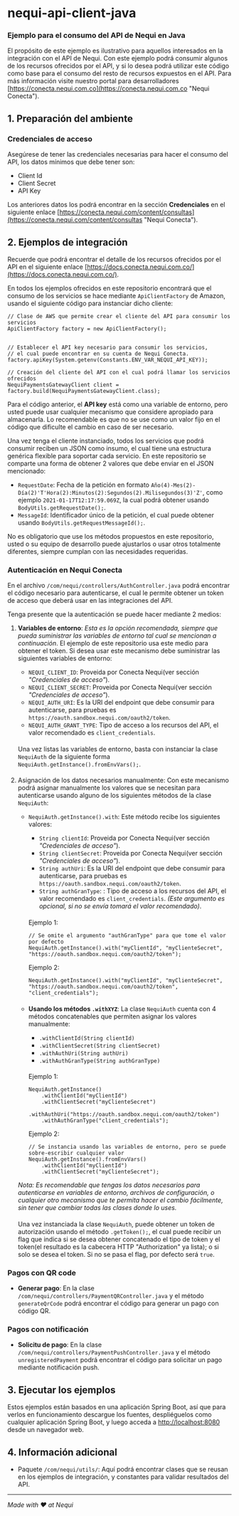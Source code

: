 # nequi-api-client-java

### Ejemplo para el consumo del API de Nequi en Java  ###

El propósito de este ejemplo es ilustrativo para aquellos interesados en la integración con el API de Nequi. 
Con este ejemplo podrá consumir algunos de los recursos ofrecidos por el API, y si lo desea podrá utilizar este código 
como base para el consumo del resto de recursos expuestos en el API. Para más información visite nuestro 
portal para desarrolladores [https://conecta.nequi.com.co](https://conecta.nequi.com.co "Nequi Conecta").

## 1. Preparación del ambiente

### Credenciales de acceso

Asegúrese de tener las credenciales necesarias para hacer el consumo del API, los datos mínimos que debe tener son:
- Client Id
- Client Secret
- API Key

Los anteriores datos los podrá encontrar en la sección **Credenciales** en el siguiente enlace [https://conecta.nequi.com/content/consultas](https://conecta.nequi.com/content/consultas "Nequi Conecta").

## 2. Ejemplos de integración

Recuerde que podrá encontrar el detalle de los recursos ofrecidos por el API en el siguiente enlace [https://docs.conecta.nequi.com.co/](https://docs.conecta.nequi.com.co/).

En todos los ejemplos ofrecidos en este repositorio encontrará que el consumo de los servicios se hace mediante ```ApiClientFactory``` de Amazon,
usando el siguiente código para instanciar dicho cliente:
```
// Clase de AWS que permite crear el cliente del API para consumir los servicios
ApiClientFactory factory = new ApiClientFactory();


// Establecer el API key necesario para consumir los servicios,
// el cual puede encontrar en su cuenta de Nequi Conecta.
factory.apiKey(System.getenv(Constants.ENV_VAR_NEQUI_API_KEY));

// Creación del cliente del API con el cual podrá llamar los servicios ofrecidos
NequiPaymentsGatewayClient client = factory.build(NequiPaymentsGatewayClient.class);
```

Para el código anterior, el **API key** está como una variable de entorno, pero usted puede usar cualquier mecanismo que
considere apropiado para almacenarla. Lo recomendable es que no se use como un valor fijo en el código que dificulte el cambio
en caso de ser necesario.

Una vez tenga el cliente instanciado, todos los servicios que podrá consumir reciben un JSON como insumo, el cual tiene una estructura
genérica flexible para soportar cada servicio. En este repositorio se comparte una forma de obtener 2 valores que debe enviar en el JSON mencionado:
- ```RequestDate```: Fecha de la petición en formato ```Año(4)-Mes(2)-Día(2)'T'Hora(2):Minutos(2):Segundos(2).Milisegundos(3)'Z'```, como ejemplo ```2021-01-17T12:17:59.069Z```, la cual podrá obtener usando ```BodyUtils.getRequestDate();```.
- ```MessageId```: Identificador único de la petición, el cual puede obtener usando ```BodyUtils.getRequestMessageId();```.

No es obligatorio que use los métodos propuestos en este repositorio, usted o su equipo de desarrollo puede ajustarlos o usar otros
totalmente diferentes, siempre cumplan con las necesidades requeridas.

### Autenticación en Nequi Conecta

En el archivo ```/com/nequi/controllers/AuthController.java``` podrá encontrar el código necesario para autenticarse, 
el cual le permite obtener un token de acceso que deberá usar en las integraciones del API.

Tenga presente que la autenticación se puede hacer mediante 2 medios:
1.  **Variables de entorno**: *Esta es la opción recomendada, siempre que pueda suministrar las variables de entorno tal cual se mencionan a continuación*.
   El ejemplo de este repositorio usa este medio para obtener el token. Si desea usar este mecanismo
debe suministrar las siguientes variables de entorno:
    - ```NEQUI_CLIENT_ID```: Proveida por Conecta Nequi(ver sección *"Credenciales de acceso"*).
    - ```NEQUI_CLIENT_SECRET```: Proveida por Conecta Nequi(ver sección *"Credenciales de acceso"*).
    - ```NEQUI_AUTH_URI```: Es la URI del endpoint que debe consumir para autenticarse, para pruebas es ```https://oauth.sandbox.nequi.com/oauth2/token```.
    - ```NEQUI_AUTH_GRANT_TYPE```: Tipo de acceso a los recursos del API, el valor recomendado es ```client_credentials```.
    ####
    Una vez listas las variables de entorno, basta con instanciar la clase ```NequiAuth``` de la siguiente forma ```NequiAuth.getInstance().fromEnvVars();```.
    ####
2. Asignación de los datos necesarios manualmente: Con este mecanismo podrá asignar manualmente los valores que se necesitan para autenticarse
   usando alguno de los siguientes métodos de la clase ```NequiAuth```:
    - ```NequiAuth.getInstance().with```: Este método recibe los siguientes valores:
        - ```String clientId```: Proveida por Conecta Nequi(ver sección *"Credenciales de acceso"*).
        - ```String clientSecret```: Proveida por Conecta Nequi(ver sección *"Credenciales de acceso"*).
        - ```String authUri```: Es la URI del endpoint que debe consumir para autenticarse, para pruebas es ```https://oauth.sandbox.nequi.com/oauth2/token```.
        - ```String authGranType```: : Tipo de acceso a los recursos del API, el valor recomendado es ```client_credentials```.
          *(Este argumento es opcional, si no se envía tomará el valor recomendado)*.
        ####
        Ejemplo 1: 
        ```
        // Se omite el argumento "authGranType" para que tome el valor por defecto
        NequiAuth.getInstance().with("myClientId", "myClienteSecret", "https://oauth.sandbox.nequi.com/oauth2/token");        
        ```
        Ejemplo 2:
        ```
        NequiAuth.getInstance().with("myClientId", "myClienteSecret", "https://oauth.sandbox.nequi.com/oauth2/token", "client_credentials");
        ```        
        ####
    - **Usando los métodos ```.withXYZ```**: La clase ```NequiAuth``` cuenta con 4 métodos concatenables que permiten asignar los valores manualmente:
        - ```.withClientId(String clientId)```
        - ```.withClientSecret(String clientSecret)```
        - ```.withAuthUri(String authUri)```
        - ```.withAuthGranType(String authGranType)```
        ####
        Ejemplo 1:
        ```
        NequiAuth.getInstance()
            .withClientId("myClientId")
            .withClientSecret("myClienteSecret")
            .withAuthUri("https://oauth.sandbox.nequi.com/oauth2/token")
            .withAuthGranType("client_credentials");
        ```

      Ejemplo 2:
        ```
        // Se instancia usando las variables de entorno, pero se puede sobre-escribir cualquier valor
        NequiAuth.getInstance().fromEnvVars()
            .withClientId("myClientId")
            .withClientSecret("myClienteSecret");
        ```
    *Nota: Es recomendable que tengas los datos necesarios para autenticarse en variables de entorno, archivos de configuración, o
    cualquier otro mecanismo que te permita hacer el cambio fácilmente, sin tener que cambiar todas las clases donde lo uses.*
   
    ####
    Una vez instanciada la clase ```NequiAuth```, puede obtener un token de autorización usando el método ```.getToken();```, 
    el cual puede recibir un flag que indica si se desea obtener concatenado el tipo de token y el token(el resultado es la cabecera HTTP "Authorization" ya lista); 
    o si solo se desea el token. Si no se pasa el flag, por defecto será ```true```.
    
### Pagos con QR code

- **Generar pago**: En la clase ```/com/nequi/controllers/PaymentQRController.java``` y el método ```generateQrCode``` podrá encontrar el código para generar un pago con código QR.

### Pagos con notificación

- **Solicitu de pago**: En la clase ```/com/nequi/controllers/PaymentPushController.java``` y el método ```unregisteredPayment``` podrá encontrar el código para solicitar un pago mediante notificación push.

## 3. Ejecutar los ejemplos

Estos ejemplos están basados en una aplicación Spring Boot, así que para verlos en funcionamiento descargue los fuentes, despliéguelos como cualquier aplicación Spring Boot, y luego acceda a [http://localhost:8080](http://127.0.0.1:8080/) desde un navegador web.

## 4. Información adicional

- Paquete ```/com/nequi/utils/```: Aquí podrá encontrar clases que se reusan en los ejemplos de integración, y constantes para validar resultados del API.

----------
*Made with ♥ at Nequi*